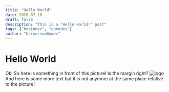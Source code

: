 ```yaml
---
title: "Hello World"
date: 2020-07-10
draft: false
description: "This is a 'Hello world!' post"
tags: ["beginner", "gamedev"]
author: "UniversumGames"
---
```


# Hello World

Ok! So here is something in front of this picture! Is the margin right?
![logo](https://universegame.de/img/universegame1.d782e9c2.png)
And here is some more text but it is not anymore at the same place relative to the picture!
